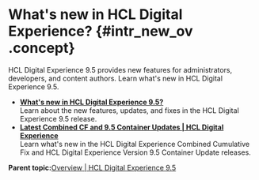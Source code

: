 # What's new in HCL Digital Experience? {#intr_new_ov .concept}

HCL Digital Experience 9.5 provides new features for administrators, developers, and content authors. Learn what's new in HCL Digital Experience 9.5.

-   **[What's new in HCL Digital Experience 9.5?](../overview/intr_new95.md)**  
Learn about the new features, updates, and fixes in the HCL Digital Experience 9.5 release.
-   **[Latest Combined CF and 9.5 Container Updates \| HCL Digital Experience](../overview/new_cf_95.md)**  
Learn what's new in the HCL Digital Experience Combined Cumulative Fix and HCL Digital Experience Version 9.5 Container Update releases.

**Parent topic:**[Overview \| HCL Digital Experience 9.5](../overview/intro_container.md)

